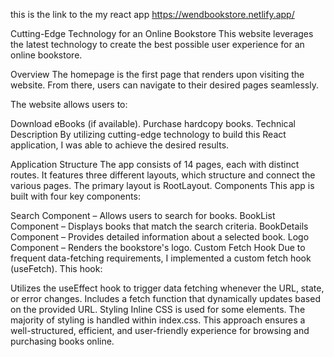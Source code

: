 
this is the link to the my react app
https://wendbookstore.netlify.app/


Cutting-Edge Technology for an Online Bookstore
This website leverages the latest technology to create the best possible user experience for an online bookstore.

Overview
The homepage is the first page that renders upon visiting the website. From there, users can navigate to their desired pages seamlessly.

The website allows users to:

Download eBooks (if available).
Purchase hardcopy books.
Technical Description
By utilizing cutting-edge technology to build this React application, I was able to achieve the desired results.

Application Structure
The app consists of 14 pages, each with distinct routes.
It features three different layouts, which structure and connect the various pages.
The primary layout is RootLayout.
Components
This app is built with four key components:

Search Component – Allows users to search for books.
BookList Component – Displays books that match the search criteria.
BookDetails Component – Provides detailed information about a selected book.
Logo Component – Renders the bookstore's logo.
Custom Fetch Hook
Due to frequent data-fetching requirements, I implemented a custom fetch hook (useFetch). This hook:

Utilizes the useEffect hook to trigger data fetching whenever the URL, state, or error changes.
Includes a fetch function that dynamically updates based on the provided URL.
Styling
Inline CSS is used for some elements.
The majority of styling is handled within index.css.
This approach ensures a well-structured, efficient, and user-friendly experience for browsing and purchasing books online.

